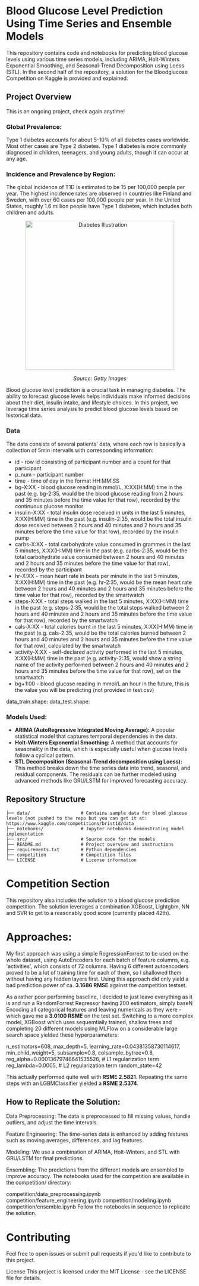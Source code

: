 # Blood Glucose Level Prediction Using Time Series and Ensemble Models

This repository contains code and notebooks for predicting blood glucose levels using various time series models, including ARIMA, Holt-Winters Exponential Smoothing, and Seasonal-Trend Decomposition using Loess (STL).
In the second half of the repository, a solution for the Bloodglucose Competition on Kaggle is provided and explained.

## Project Overview

This is an ongoing project, check again anytime!

### Global Prevalence:
Type 1 diabetes accounts for about 5-10% of all diabetes cases worldwide. Most other cases are Type 2 diabetes.
Type 1 diabetes is more commonly diagnosed in children, teenagers, and young adults, though it can occur at any age.



### Incidence and Prevalence by Region:
The global incidence of T1D is estimated to be 15 per 100,000 people per year.
The highest incidence rates are observed in countries like Finland and Sweden, with over 60 cases per 100,000 people per year.
In the United States, roughly 1.6 million people have Type 1 diabetes, which includes both children and adults.

<p align="center">
  <img src="https://github.com/user-attachments/assets/4dce3c84-32de-478a-8dfa-237be80dec0d" alt="Diabetes Illustration" width="400"/>
</p>


<p align="center"><em>Source: Getty Images</em></p>


Blood glucose level prediction is a crucial task in managing diabetes. The ability to forecast glucose levels helps individuals make informed decisions about their diet, insulin intake, and lifestyle choices. In this project, we leverage time series analysis to predict blood glucose levels based on historical data.

### Data

The data consists of several patients' data, where each row is basically a collection of 5min intervalls with corresponding information:

- id - row id consisting of participant number and a count for that participant
- p_num - participant number
- time - time of day in the format HH:MM:SS
- bg-X:XX - blood glucose reading in mmol/L, X:XX(H:MM) time in the past (e.g. bg-2:35, would be the blood glucose reading from 2 hours and 35 minutes before the time value for that row), recorded by the continuous glucose monitor
- insulin-X:XX - total insulin dose received in units in the last 5 minutes, X:XX(H:MM) time in the past (e.g. insulin-2:35, would be the total insulin dose received between 2 hours and 40 minutes and 2 hours and 35 minutes before the time value for that row), recorded by the insulin pump
- carbs-X:XX - total carbohydrate value consumed in grammes in the last 5 minutes, X:XX(H:MM) time in the past (e.g. carbs-2:35, would be the total carbohydrate value consumed between 2 hours and 40 minutes and 2 hours and 35 minutes before the time value for that row), recorded by the participant
- hr-X:XX - mean heart rate in beats per minute in the last 5 minutes, X:XX(H:MM) time in the past (e.g. hr-2:35, would be the mean heart rate between 2 hours and 40 minutes and 2 hours and 35 minutes before the time value for that row), recorded by the smartwatch
- steps-X:XX - total steps walked in the last 5 minutes, X:XX(H:MM) time in the past (e.g. steps-2:35, would be the total steps walked between 2 hours and 40 minutes and 2 hours and 35 minutes before the time value for that row), recorded by the smartwatch
- cals-X:XX - total calories burnt in the last 5 minutes, X:XX(H:MM) time in the past (e.g. cals-2:35, would be the total calories burned between 2 hours and 40 minutes and 2 hours and 35 minutes before the time value for that row), calculated by the smartwatch
- activity-X:XX - self-declared activity performed in the last 5 minutes, X:XX(H:MM) time in the past (e.g. activity-2:35, would show a string name of the activity performed between 2 hours and 40 minutes and 2 hours and 35 minutes before the time value for that row), set on the smartwatch
- bg+1:00 - blood glucose reading in mmol/L an hour in the future, this is the value you will be predicting (not provided in test.csv)

data_train.shape: 
data_test.shape: 

### Models Used:

- **ARIMA (AutoRegressive Integrated Moving Average):** A popular statistical model that captures temporal dependencies in the data.
- **Holt-Winters Exponential Smoothing:** A method that accounts for seasonality in the data, which is especially useful when glucose levels follow a cyclical pattern.
- **STL Decomposition (Seasonal-Trend decomposition using Loess):** This method breaks down the time series data into trend, seasonal, and residual components. The residuals can be further modeled using advanced methods like GRU/LSTM for improved forecasting accuracy.

## Repository Structure

```text
├── data/                   # Contains sample data for blood glucose levels (not pushed to the repo but you can get it at: https://www.kaggle.com/competitions/brist1d/data
├── notebooks/              # Jupyter notebooks demonstrating model implementation
├── src/                    # Source code for the models
├── README.md               # Project overview and instructions
├── requirements.txt        # Python dependencies
├── competition             # Competition files
└── LICENSE                 # License information

```


# Competition Section
This repository also includes the solution to a blood glucose prediction competition. The solution leverages a combination XGBoost, Lightgbm, NN and SVR to get to a reasonably good score (currently placed 42th).

# Approaches:

My first approach was using a simple RegressionForrest to be used on the whole dataset, using AutoEncoders for each batch of feature columns, e.g. 'activities', which consists of 72 columns.
Having 6 different autoencoders proved to be a lot of training time for each of them, so I shallowed them without having any hidden layers first. Using this approach did only yield a bad prediction power of ca. **3.1686 RMSE** against the competition testset.

As a rather poor performing baseline, I decided to just leave everything as it is and run a RandomForrest Regressor having 200 estimators, simply baseN Encoding all categorical features and leaving numericals as they were - which gave me a **3.0100 RSME** on the test set.
Switching to a more complex model, XGBoost which uses sequemtially trained, shallow trees and completing 20 different models using MLFlow on a considerable large search space yielded these hyperparameters:

n_estimators=608,
        max_depth=5,
        learning_rate=0.04381358730114617,
        min_child_weight=5,
        subsample=0.8, 
        colsample_bytree=0.8,
        reg_alpha=0.00013679746641535526,  # L1 regularization term
        reg_lambda=0.0005,  # L2 regularization term
        random_state=42

This actually performed quite well with **RSME  2.5821**. Repeating the same steps with an LGBMClassifier yielded a **RSME 2.5374**.


## How to Replicate the Solution:
Data Preprocessing: The data is preprocessed to fill missing values, handle outliers, and adjust the time intervals.

Feature Engineering: The time-series data is enhanced by adding features such as moving averages, differences, and lag features.

Modeling: We use a combination of ARIMA, Holt-Winters, and STL with GRU/LSTM for final predictions.


Ensembling: The predictions from the different models are ensembled to improve accuracy.
The notebooks used for the competition are available in the competition/ directory:

competition/data_preprocessing.ipynb
competition/feature_engineering.ipynb
competition/modeling.ipynb
competition/ensemble.ipynb
Follow the notebooks in sequence to replicate the solution.

# Contributing
Feel free to open issues or submit pull requests if you'd like to contribute to this project.

License
This project is licensed under the MIT License - see the LICENSE file for details.

